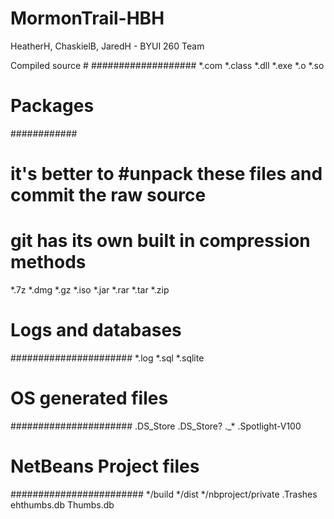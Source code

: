 # MormonTrail-HBH
HeatherH, ChaskielB, JaredH - BYUI 260 Team

Compiled source #
###################
*.com
*.class
*.dll
*.exe
*.o
*.so
# Packages #
############
# it's better to #unpack these files and commit the raw source
# git has its own built in compression methods
*.7z
*.dmg
*.gz
*.iso
*.jar
*.rar
*.tar
*.zip
# Logs and databases #
######################
*.log
*.sql
*.sqlite
# OS generated files #
######################
.DS_Store
.DS_Store?
._*
.Spotlight-V100
# NetBeans Project files
########################
*/build
*/dist
*/nbproject/private
.Trashes
ehthumbs.db
Thumbs.db
